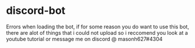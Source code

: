 # discord-bot
Errors when loading the bot, if for some reason you do want to use this bot, 
there are alot of things that i could not upload so i reccomend you look at a youtube tutorial or message me on discord @ masonh627#4304
